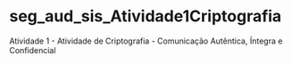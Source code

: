 # seg_aud_sis_Atividade1Criptografia
 Atividade 1 - Atividade de Criptografia - Comunicação Autêntica, Íntegra e Confidencial
